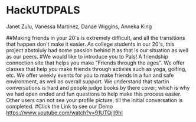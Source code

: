# HackUTDPALS
Janet Zulu, Vanessa Martinez, Danae Wiggins, Anneka King

##Making friends in your 20's is extremely difficult, and all the transitions that happen don't make it easier. As college students in our 20's, this project abstoluly had some passion behind it as that is our situation as well as our peers.
#We would like to introduce you to Pals! A friendship connection site that helps you make "Friends through the ages". We offer classes that help you make friends through activies such as yoga, golfing, etc. We offer weekly events for you to make friends in a fun and safe environment, as well as overall support. We understand that startin conversations is hard and people judge books by there cover; which is why we had open ended and fun questions to help make this process easier. Other users can not see your profile picture, till the initial conversation is completed.
#Click the Link to see our Demo
https://www.youtube.com/watch?v=91UTQjIl9hI
